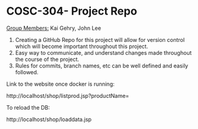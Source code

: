 # COSC-304- Project Repo

<ins>Group Members:</ins> Kai Gehry, John Lee

1. Creating a GitHub Repo for this project will allow for version control which will become important throughout this project.
2. Easy way to communicate, and understand changes made throughout the course of the project.
3. Rules for commits, branch names, etc can be well defined and easily followed.

Link to the website once docker is running: 

http://localhost/shop/listprod.jsp?productName=

To reload the DB: 

http://localhost/shop/loaddata.jsp


